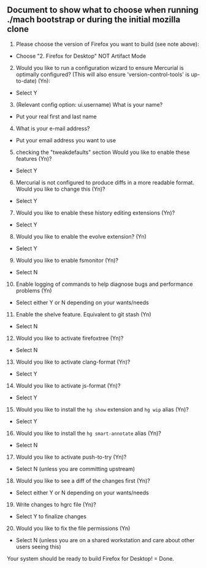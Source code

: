 ## Document to show what to choose when running ./mach bootstrap or during the initial mozilla clone

1. Please choose the version of Firefox you want to build (see note above):
 - Choose "2. Firefox for Desktop" NOT Artifact Mode

2. Would you like to run a configuration wizard to ensure Mercurial is
   optimally configured? (This will also ensure 'version-control-tools' is up-to-date) (Yn):
 - Select Y

3. (Relevant config option: ui.username)
   What is your name?

 - Put your real first and last name

4. What is your e-mail address?
 - Put your email address you want to use

5. checking the "tweakdefaults" section
   Would you like to enable these features (Yn)?
 - Select Y

6. Mercurial is not configured to produce diffs in a more readable format.
   Would you like to change this (Yn)?
 - Select Y

7. Would you like to enable these history editing extensions (Yn)?
 - Select Y

8. Would you like to enable the evolve extension? (Yn)
 - Select Y

9. Would you like to enable fsmonitor (Yn)?
 - Select N

10. Enable logging of commands to help diagnose bugs and performance problems (Yn)
 - Select either Y or N depending on your wants/needs

11. Enable the shelve feature. Equivalent to git stash (Yn)
 - Select N

12. Would you like to activate firefoxtree (Yn)?
 - Select N

13. Would you like to activate clang-format (Yn)?
 - Select Y

14. Would you like to activate js-format (Yn)?
 - Select Y

15. Would you like to install the `hg show` extension and `hg wip` alias (Yn)?
 - Select Y

16. Would you like to install the `hg smart-annotate` alias (Yn)?
 - Select N

17. Would you like to activate push-to-try (Yn)?
 - Select N (unless you are committing upstream)

18. Would you like to see a diff of the changes first (Yn)?
 - Select either Y or N depending on your wants/needs

19. Write changes to hgrc file (Yn)?
 - Select Y to finalize changes

20. Would you like to fix the file permissions (Yn)
 - Select N (unless you are on a shared workstation and care about other users seeing this)

Your system should be ready to build Firefox for Desktop! = Done.
